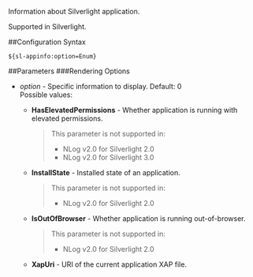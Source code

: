 Information about Silverlight application. 

Supported in Silverlight.

##Configuration Syntax
```
${sl-appinfo:option=Enum}
```

##Parameters
###Rendering Options
* _option_ - Specific information to display. Default: 0  
  Possible values:
  * **HasElevatedPermissions** - Whether application is running with elevated permissions.
    
    > This parameter is not supported in:
    > * NLog v2.0 for Silverlight 2.0
    > * NLog v2.0 for Silverlight 3.0

  * **InstallState** - Installed state of an application.

    > This parameter is not supported in:
    > * NLog v2.0 for Silverlight 2.0

  * **IsOutOfBrowser** - Whether application is running out-of-browser.

    > This parameter is not supported in:
    > * NLog v2.0 for Silverlight 2.0

  * **XapUri** - URI of the current application XAP file.